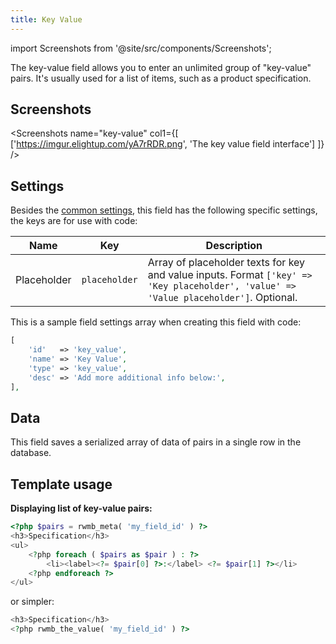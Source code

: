 ```yaml
---
title: Key Value
---
```


import Screenshots from '@site/src/components/Screenshots';

The key-value field allows you to enter an unlimited group of "key-value" pairs. It's usually used for a list of items, such as a product specification.

## Screenshots

<Screenshots name="key-value" col1={[
    ['https://imgur.elightup.com/yA7rRDR.png', 'The key value field interface']
]} />

## Settings

Besides the [common settings](/field-settings/), this field has the following specific settings, the keys are for use with code:

Name | Key | Description
--- | --- | ---
Placeholder | `placeholder` | Array of placeholder texts for key and value inputs. Format `['key' => 'Key placeholder', 'value' => 'Value placeholder']`. Optional.

This is a sample field settings array when creating this field with code:

```php
[
    'id'   => 'key_value',
    'name' => 'Key Value',
    'type' => 'key_value',
    'desc' => 'Add more additional info below:',
],
```

## Data

This field saves a serialized array of data of pairs in a single row in the database.

## Template usage

**Displaying list of key-value pairs:**

```php
<?php $pairs = rwmb_meta( 'my_field_id' ) ?>
<h3>Specification</h3>
<ul>
    <?php foreach ( $pairs as $pair ) : ?>
        <li><label><?= $pair[0] ?>:</label> <?= $pair[1] ?></li>
    <?php endforeach ?>
</ul>
```

or simpler:

```php
<h3>Specification</h3>
<?php rwmb_the_value( 'my_field_id' ) ?>
```